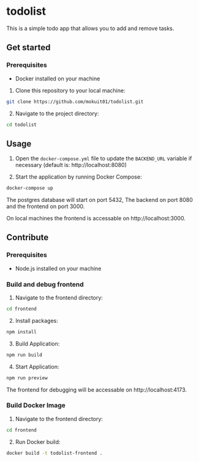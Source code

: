 # todolist

This is a simple todo app that allows you to add and remove tasks.

## Get started

### Prerequisites

* Docker installed on your machine

1. Clone this repository to your local machine:
```bash
git clone https://github.com/mokuit01/todolist.git
```
2. Navigate to the project directory:
```bash
cd todolist
```

## Usage

1. Open the `docker-compose.yml` file to update the `BACKEND_URL` variable if necessary (default is: http://localhost:8080)

2. Start the application by running Docker Compose:
```bash
docker-compose up
```

The postgres database will start on port 5432, The backend on port 8080 and the frontend on port 3000.

On local machines the frontend is accessable on http://localhost:3000.

## Contribute

### Prerequisites

* Node.js installed on your machine

### Build and debug frontend

1. Navigate to the frontend directory:
```bash
cd frontend
```
2. Install packages:
```bash
npm install
```
3. Build Application:
```bash
npm run build
```
4. Start Application:
```bash
npm run preview
```

The frontend for debugging will be accessable on http://localhost:4173.

### Build Docker Image

1. Navigate to the frontend directory:
```bash
cd frontend
```
2. Run Docker build:
```bash
docker build -t todolist-frontend .
```